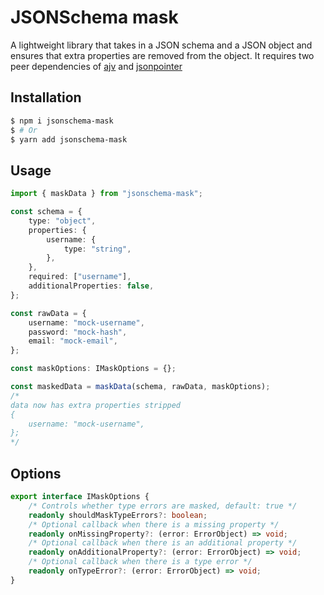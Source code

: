 # JSONSchema mask

A lightweight library that takes in a JSON schema and a JSON object and ensures that extra properties are removed from the object. It requires two peer dependencies of [ajv](https://github.com/ajv-validator/ajv) and [jsonpointer](https://github.com/janl/node-jsonpointer)

## Installation

```bash
$ npm i jsonschema-mask
$ # Or
$ yarn add jsonschema-mask
```

## Usage

```typescript
import { maskData } from "jsonschema-mask";

const schema = {
    type: "object",
    properties: {
        username: {
            type: "string",
        },
    },
    required: ["username"],
    additionalProperties: false,
};

const rawData = {
    username: "mock-username",
    password: "mock-hash",
    email: "mock-email",
};

const maskOptions: IMaskOptions = {};

const maskedData = maskData(schema, rawData, maskOptions);
/*
data now has extra properties stripped
{
    username: "mock-username",
};
*/
```

## Options

```typescript
export interface IMaskOptions {
    /* Controls whether type errors are masked, default: true */
    readonly shouldMaskTypeErrors?: boolean;
    /* Optional callback when there is a missing property */
    readonly onMissingProperty?: (error: ErrorObject) => void;
    /* Optional callback when there is an additional property */
    readonly onAdditionalProperty?: (error: ErrorObject) => void;
    /* Optional callback when there is a type error */
    readonly onTypeError?: (error: ErrorObject) => void;
}
```

